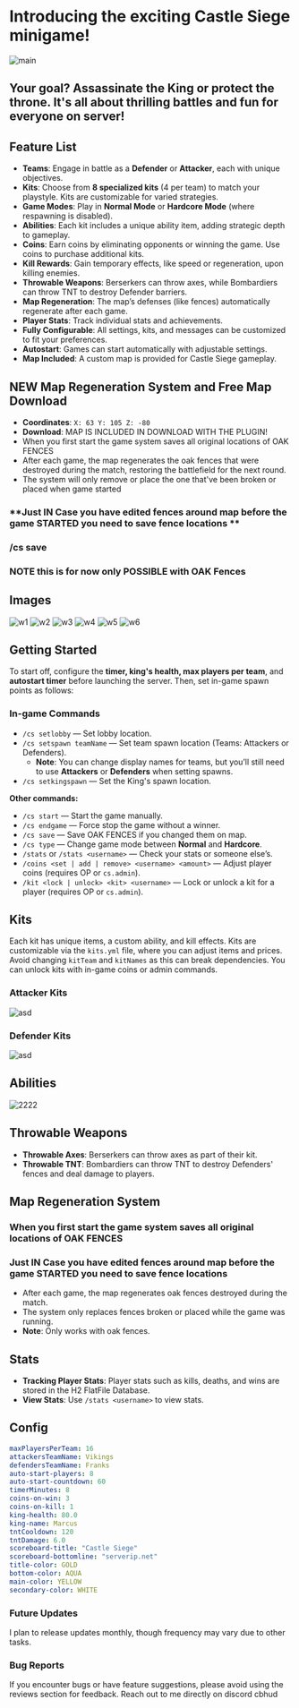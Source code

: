 
# Introducing the exciting **Castle Siege** minigame!

![main](https://cdn.modrinth.com/data/cached_images/03a2d0fe3ea4ac7db0fae542b2a4c19bfd0f1fd1_0.webp)
## **Your goal? Assassinate the King or protect the throne. It's all about thrilling battles and fun for everyone on server!**

## **Feature List**
- **Teams**: Engage in battle as a **Defender** or **Attacker**, each with unique objectives.
- **Kits**: Choose from **8 specialized kits** (4 per team) to match your playstyle. Kits are customizable for varied strategies.
- **Game Modes**: Play in **Normal Mode** or **Hardcore Mode** (where respawning is disabled).
- **Abilities**: Each kit includes a unique ability item, adding strategic depth to gameplay.
- **Coins**: Earn coins by eliminating opponents or winning the game. Use coins to purchase additional kits.
- **Kill Rewards**: Gain temporary effects, like speed or regeneration, upon killing enemies.
- **Throwable Weapons**: Berserkers can throw axes, while Bombardiers can throw TNT to destroy Defender barriers.
- **Map Regeneration**: The map’s defenses (like fences) automatically regenerate after each game.
- **Player Stats**: Track individual stats and achievements.
- **Fully Configurable**: All settings, kits, and messages can be customized to fit your preferences.
- **Autostart**: Games can start automatically with adjustable settings.
- **Map Included**: A custom map is provided for Castle Siege gameplay.

## **NEW Map Regeneration System and Free Map Download**
- **Coordinates**: `X: 63 Y: 105 Z: -80`
- **Download**: MAP IS INCLUDED IN DOWNLOAD WITH THE PLUGIN!
- When you first start the game system saves all original locations of OAK FENCES
- After each game, the map regenerates the oak fences that were destroyed during the match, restoring the battlefield for the next round.
- The system will only remove or place the one that've been broken or placed when game started
### **Just IN Case you have edited fences around map before the game STARTED you need to save fence locations **
### **/cs save**
### **NOTE this is for now only POSSIBLE with OAK Fences**

## Images
![w1](https://i.badlion.net/baMfLWYvpEqQccyuqxMqu9.png)
![w2](https://i.badlion.net/aeSp63pZgLDkCxuHZNM3gG.png)
![w3](https://i.badlion.net/vHmLRo2cgVXs3ZsCZmucWL.png)
![w4](https://i.badlion.net/3zVWXhXvoxVmAgWHEu2zSS.png)
![w5](https://i.badlion.net/mDuTzzpuhthJYmXWmCJ4cn.png)
![w6](https://proxy.builtbybit.com/28cfa66932e23db06d835de79a8032b5e4689b38?url=https%3A%2F%2Fcdn.modrinth.com%2Fdata%2Fcached_images%2F305a189954328a9a09239e3aecd557e7e24e0517.png)

## **Getting Started**
To start off, configure the **timer, king's health, max players per team**, and **autostart timer** before launching the server. Then, set in-game spawn points as follows:

### **In-game Commands**
- `/cs setlobby` — Set lobby location.
- `/cs setspawn teamName` — Set team spawn location (Teams: Attackers or Defenders).
   - **Note**: You can change display names for teams, but you’ll still need to use **Attackers** or **Defenders** when setting spawns.
- `/cs setkingspawn` — Set the King's spawn location.

**Other commands:**
- `/cs start` — Start the game manually.
- `/cs endgame` — Force stop the game without a winner.
- `/cs save` — Save OAK FENCES if you changed them on map.
- `/cs type` — Change game mode between **Normal** and **Hardcore**.
- `/stats` or `/stats <username>` — Check your stats or someone else’s.
- `/coins <set | add | remove> <username> <amount>` — Adjust player coins (requires OP or `cs.admin`).
- `/kit <lock | unlock> <kit> <username>` — Lock or unlock a kit for a player (requires OP or `cs.admin`).

## **Kits**
Each kit has unique items, a custom ability, and kill effects. Kits are customizable via the `kits.yml` file, where you can adjust items and prices. Avoid changing `kitTeam` and `kitNames` as this can break dependencies. You can unlock kits with in-game coins or admin commands.

### **Attacker Kits**
![asd](https://cdn.modrinth.com/data/cached_images/c2cc07824b73698204cba981f372ca07b7af0e47.png)

### **Defender Kits**
![asd](https://cdn.modrinth.com/data/cached_images/0595bf1b2a6f990898d6610259270211d9615516.png)

## **Abilities**
![2222](https://cdn.modrinth.com/data/cached_images/8bc82beb8d1e0a35a19372d624e9f60a869e5dcc.png)

## **Throwable Weapons**
- **Throwable Axes**: Berserkers can throw axes as part of their kit.
- **Throwable TNT**: Bombardiers can throw TNT to destroy Defenders' fences and deal damage to players.

## **Map Regeneration System**
### When you first start the game system saves all original locations of OAK FENCES
### Just IN Case you have edited fences around map before the game STARTED you need to save fence locations
- After each game, the map regenerates oak fences destroyed during the match.
- The system only replaces fences broken or placed while the game was running.
- **Note**: Only works with oak fences.

## **Stats**
- **Tracking Player Stats**: Player stats such as kills, deaths, and wins are stored in the H2 FlatFile Database.
- **View Stats**: Use `/stats <username>` to view stats.

## **Config**
```yaml
maxPlayersPerTeam: 16
attackersTeamName: Vikings
defendersTeamName: Franks
auto-start-players: 8
auto-start-countdown: 60
timerMinutes: 8
coins-on-win: 3
coins-on-kill: 1
king-health: 80.0
king-name: Marcus
tntCooldown: 120
tntDamage: 6.0
scoreboard-title: "Castle Siege"
scoreboard-bottomline: "serverip.net"
title-color: GOLD
bottom-color: AQUA
main-color: YELLOW
secondary-color: WHITE
```
### **Future Updates**
I plan to release updates monthly, though frequency may vary due to other tasks.

### **Bug Reports**
If you encounter bugs or have feature suggestions, please avoid using the reviews section for feedback. Reach out to me directly on discord cbhud